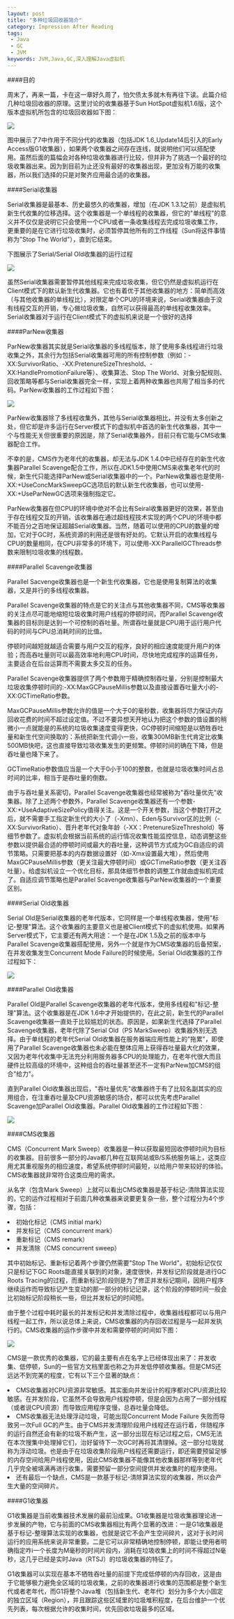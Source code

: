 ```yaml
---
layout: post
title: "多种垃圾回收器简介"
category: Impression After Reading
tags:
 - Java
 - GC
 - JVM
keywords: JVM,Java,GC,深入理解Java虚拟机
---
```


####目的

周末了，再来一篇，卡在这一章好久周了，怕欠债太多就木有再往下读。此篇介绍几种垃圾回收器的原理。这里讨论的收集器基于Sun HotSpot虚拟机1.6版，这个版本虚拟机所包含的垃圾回收器如下图：
<div class="center">
  <img style="max-width:700px" src='/post_images/2012/07/gcs.png'/>
</div>

图中展示了7中作用于不同分代的收集器（包括JDK 1.6_Update14后引入的Early Access版G1收集器），如果两个收集器之间存在连线，就说明他们可以搭配使用。虽然后面的篇幅会对各种垃圾收集器进行比较，但并非为了挑选一个最好的垃圾收集器出来。因为到目前为止还没有最好的收集器出现，更加没有万能的收集器，所以我们选择的只是对聚齐应用最合适的收集器。

####Serial收集器

Serial收集器是最基本、历史最悠久的收集器，增加（在JDK 1.3.1之前）是虚拟机新生代收集的位移选择。这个收集器是一个单线程的收集器，但它的"单线程"的意义并不仅仅是说明它只会使用一个CPU或者一条收集线程去完成垃圾收集工作，更重要的是在它进行垃圾收集时，必须暂停其他所有的工作线程（Sun将这件事情称为"Stop The World"），直到它结束。

下图展示了Serial/Serial Old收集器的运行过程

<div class="center">
  <img style="max-width:700px" src='/post_images/2012/07/Serial.jpg'/>
</div>

虽然Serial收集器需要暂停其他线程来完成垃圾收集，但它仍然是虚拟机运行在Client模式下的默认新生代收集器。它也有着优于其他收集器的地方：简单而高效（与其他收集器的单线程比），对限定单个CPU的环境来说，Serial收集器由于没有线程交互的开销，专心做垃圾收集，自然可以获得最高的单线程收集效率。Serial收集器对于运行在Client模式下的虚拟机来说是一个很好的选择

####ParNew收集器

ParNew收集器其实就是Serial收集器的多线程版本，除了使用多条线程进行垃圾收集之外，其余行为包括Serial收集器可用的所有控制参数（例如：-XX:SurvivorRatio、-XX:PretenureSizeThreshold、-XX:HandlePromotionFailure等）、收集算法、Stop The World、对象分配规则、回收策略等都与Serial收集器完全一样，实现上着两种收集器也共用了相当多的代码。ParNew收集器的工作过程如下图：

<div class="center">
  <img style="max-width:700px" src='/post_images/2012/07/ParNew.jpg'/>
</div>

ParNew收集器除了多线程收集外，其他与Serial收集器相比，并没有太多创新之处，但它却是许多运行在Server模式下的虚拟机中首选的新生代收集器，其中一个与性能无关但很重要的原因是，除了Serial收集器外，目前只有它能与CMS收集器配合工作。

不幸的是，CMS作为老年代的收集器，却无法与JDK 1.4.0中已经存在的新生代收集器Parallel Scavenge配合工作，所以在JDK1.5中使用CMS来收集老年代的时候，新生代只能选择ParNew或Serial收集器中的一个。ParNew收集器也是使用-XX:+UseConcMarkSweepGC选项后的默认新生代收集器，也可以使用-XX:+UseParNewGC选项来强制指定它。

ParNew收集器在但CPU的环境中绝对不会比有Seiral收集器更好的效果，甚至由于存在线程交互的开销，该收集器在通过超线程技术实现的两个CPU的环境中都不能百分之百地保证超越Serial收集器。当然，随着可以使用的CPU的数量的增加，它对于GC时，系统资源的利用还是很有好处的。它默认开启的收集线程与CPU的数量相同，在CPU非常多的环境下，可以使用-XX:ParallelGCThreads参数来限制垃圾收集的线程数。

####Parallel Scavenge收集器

Parallel Sacvenge收集器也是一个新生代收集器，它也是使用复制算法的收集器，又是并行的多线程收集器。

Parallel Scavenge收集器的特点是它的关注点与其他收集器不同，CMS等收集器的关注点尽可能地缩短垃圾收集时用户线程的停顿时间，而Parallel Scavenge收集器的目标则是达到一个可控制的吞吐量。所谓吞吐量就是CPU用于运行用户代码的时间与CPU总消耗时间的比值。

停顿时间越短就越适合需要与用户交互的程序，良好的相应速度能提升用户的体验；而高吞吐量则可以最高效率地利用CPU时间，尽快地完成程序的运算任务，主要适合在后台运算而不需要太多交互的任务。

Parallel Scavenge收集器提供了两个参数用于精确控制吞吐量，分别是控制最大垃圾收集停顿时间的:-XX:MaxGCPauseMillis参数以及直接设置吞吐量大小的-XX:GCTimeRatio参数。

MaxGCPauseMillis参数允许的值是一个大于0的毫秒数，收集器将尽力保证内存回收花费的时间不超过设定值。不过不要异想天开地认为把这个参数的值设置的稍微小一点就能是的系统的垃圾收集速度变得更快，GC停顿时间缩短是以牺牲吞吐量和新生代空间换取的：系统把新生代调小一些，收集300MB新生代肯定比收集500MB快吧，这也直接导致垃圾收集发生的更频繁。停顿时间的确在下降，但是吞吐量也降下来了。

GCTimeRatio参数值应当是一个大于0小于100的整数，也就是垃圾收集时间占总时间的比率，相当于是吞吐量的倒数。

由于与吞吐量关系密切，Parallel Scavenge收集器也经常被称为"吞吐量优先"收集器。除了上述两个参数外，Parallel Scavenge收集器还有一个参数-XX:+UseAdaptiveSizePolicy值得关注。这是一个开关参数，当这个参数打开之后，就不需要手工指定新生代的大小了（-Xmn）、Eden与Survivor区的比例（-XX:SurvivorRatio）、晋升老年代对象年龄（-XX：PretenureSizeThreshold）等细节参数了。虚拟机会根据当前系统的运行情况收集性能监控信息，动态调整这些参数以提供最合适的停顿时间或最大的吞吐量，这种调节方式成为GC自适应的调节策略。只需要把基本的内存数据设置好（如-Xmx设置最大堆），然后使用MaxGCPauseMillis参数（更关注最大停顿时间）或GCTimeRatio参数（更关注吞吐量）。给虚拟机设立一个优化目标，那具体细节参数的调整工作就由虚拟机完成了。自适应调节策略也是Parallel Scavenge收集器与ParNew收集器的一个重要区别。

####Serial Old收集器

Serial Old是Serial收集器的老年代版本，它同样是一个单线程收集器，使用"标记-整理"算法。这个收集器的主要意义也是被Client模式下的虚拟机使用。如果再Server模式下，它主要还有两大用途：一个是在JDK 1.5及之前的版本中与Parallel Scavenge收集器搭配使用，另外一个就是作为CMS收集器的后备预案，在并发收集发生Concurrent Mode Failure的时候使用。Serial Old收集器的工作过程如下：

<div class="center">
  <img style="max-width:700px" src='/post_images/2012/07/SerialOld.jpg'/>
</div>

####Parallel Old收集器

Parallel Old是Parallel Scavenge收集器的老年代版本，使用多线程和"标记-整理"算法。这个收集器是在JDK 1.6中才开始提供的，在此之前，新生代的Parallel Scavenge收集器一直处于比较尴尬的状态。原因是，如果新生代选择了Parallel Scavenge收集器，老年代除了Serial Old（PS MarkSweep）收集器外别无选择。由于单线程的老年代Serial Old收集器在服务器端应用性能上的"拖累"，即使用了Parallel Scavenge收集器也未必能在整体应用上获得吞吐量最大化的效果，又因为老年代收集中无法充分利用服务器多CPU的处理能力，在老年代很大而且硬件比较高级的环境中，这种组合的吞吐量甚至还不一定有ParNew加CMS的组合"给力"。

直到Parallel Old收集器出现后，"吞吐量优先"收集器终于有了比较名副其实的应用组合，在注重吞吐量及CPU资源敏感的场合，都可以优先考虑Parallel Scavenge加Parallel Old收集器。Parallel Old收集器的工作过程如下图：

<div class="center">
  <img style="max-width:700px" src='/post_images/2012/07/ParallelOld.jpg'/>
</div>

####CMS收集器

CMS（Concurrent Mark Sweep）收集器是一种以获取最短回收停顿时间为目标的收集器。目前很多一部分的Java都几种在互联网站或B/S系统服务端上，这类应用尤其重视服务的相应速度，希望系统停顿时间最短，以给用户带来较好的体验。CMS收集器就非常符合这类应用的需求。

从名字（包含Mark Sweep）上就可以看出CMS收集器是基于标记-清除算法实现的，它的运作过程相对于前面几种收集器来说要更复杂一些，整个过程分为4个步骤，包括：

<li>初始化标记（CMS initial mark）</li>
<li>并发标记（CMS concurrent mark）</li>
<li>重新标记（CMS remark）</li>
<li>并发清除（CMS concurrent sweep）</li>

其中初始标记、重新标记着两个步骤仍然需要"Stop The World"。初始标记仅仅只是标记下GC Roots能直接关联到的对象，速度很快，并发标记阶段就是进行GC Roots Tracing的过程，而重新标记阶段则是为了修正并发标记期间，因用户程序继续运作而导致标记产生变动的那一部分的标记记录，这个阶段的停顿时间一般会比初始标记阶段稍长一些，但比并发标记的时间短。

由于整个过程中耗时最长的并发标记和并发清除过程中，收集器线程都可以与用户线程一起工作，所以说总体上来说，CMS收集器的内存回收过程是与一起并发执行的。CMS收集器的运作步骤中并发和需要停顿的时间如下图：

<div class="center">
  <img style="max-width:700px" src='/post_images/2012/07/CMS.jpg'/>
</div>

CMS是一款优秀的收集器，它的最主要有点在名字上已经体现出来了：并发收集、低停顿，Sun的一些官方文档里面也称之为并发低停顿收集器。但是CMS还远达不到完美的程度，它有以下三个显著的缺点：

<li>CMS收集器对CPU资源非常敏感。其实面向并发设计的程序都对CPU资源比较敏感。在并发阶段，它虽然不会导致用户线程停顿，但是会因为占用了一部分线程（或者说CPU资源）而导致应用程序变慢，总吞吐量会降低。</li>
<li>CMS收集器无法处理浮动垃圾，可能出现Concurrent Mode Failure 失败而导致另一次Full GC的产生。由于CMS并发清理阶段用户线程还在运行着，伴随程序的运行自然还会有新的垃圾不断产生，这一部分出现在标记过程之后，CMS无法在本次搜集中处理掉它们，治好留待下一次GC时再将其清理掉。这一部分垃圾就称为浮动垃圾。也是由于在垃圾收集阶段用户线程还需要运行，即还需要预留足够的内存空间给用户线程使用，因此CMS收集器不能像其他收集器那样等到老年代几乎完全被填满再进行收集，需要预留一部分空间提供并发收集时的程序使用。</li>
<li>还有最后一个缺点，CMS是一款基于标记-清除算法实现的收集器，所以会产生大量的空间碎片。</li>

####G1收集器

G1收集器是当前收集器技术发展的最前沿成果。G1收集器是垃圾收集器理论进一步发展的产物，它与前面的CMS收集器相比有两个显著的改进：一是G1收集器是基于标记-整理算法实现的收集器，也就是说它不会产生空间碎片，这对于长时间运行的应用系统来说非常重要。二是它可以非常精确地控制停顿，即能让使用者明确指定咋i一个长度为M毫秒的时间片段内，消耗在垃圾收集上的时间不得超过N毫秒，这几乎已经是实时Java（RTSJ）的垃圾收集器的特征了。

G1收集器可以实现在基本不牺牲吞吐量的前提下完成低停顿的内存回收，这是由于它能够极力避免全区域的垃圾收集，之前的收集器进行收集的范围都是整个新生代或者老年代，而G1将整个Java堆（包括新生代、老年代）划分为多个大小固定的独立区域（Region），并且跟踪这些区域里的垃圾堆积程度，在后台维护一个优先列表，每次根据允许的收集时间，优先回收垃圾最多的区域。
